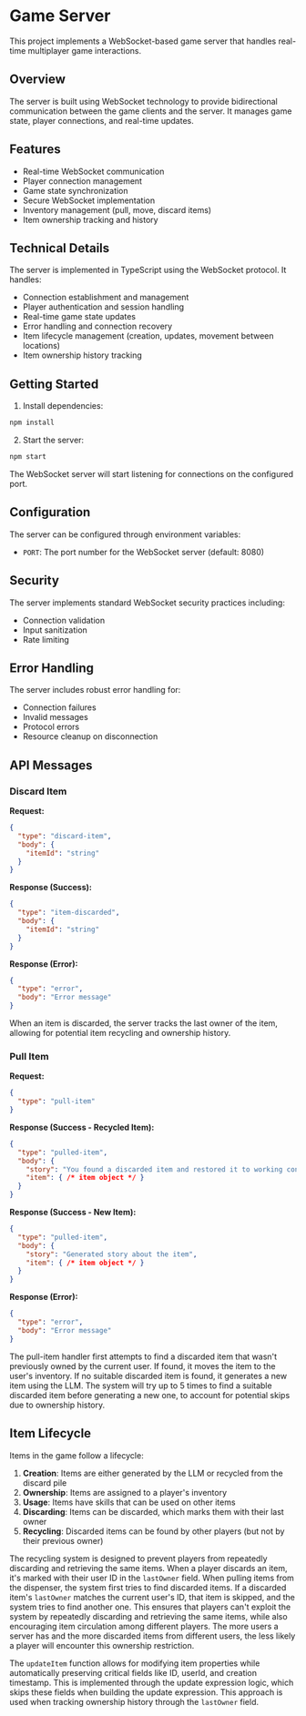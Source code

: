 # Game Server

This project implements a WebSocket-based game server that handles real-time multiplayer game interactions.

## Overview

The server is built using WebSocket technology to provide bidirectional communication between the game clients and the server. It manages game state, player connections, and real-time updates.

## Features

- Real-time WebSocket communication
- Player connection management
- Game state synchronization
- Secure WebSocket implementation
- Inventory management (pull, move, discard items)
- Item ownership tracking and history

## Technical Details

The server is implemented in TypeScript using the WebSocket protocol. It handles:

- Connection establishment and management
- Player authentication and session handling
- Real-time game state updates
- Error handling and connection recovery
- Item lifecycle management (creation, updates, movement between locations)
- Item ownership history tracking

## Getting Started

1. Install dependencies:
```bash
npm install
```

2. Start the server:
```bash
npm start
```

The WebSocket server will start listening for connections on the configured port.

## Configuration

The server can be configured through environment variables:
- `PORT`: The port number for the WebSocket server (default: 8080)

## Security

The server implements standard WebSocket security practices including:
- Connection validation
- Input sanitization
- Rate limiting

## Error Handling

The server includes robust error handling for:
- Connection failures
- Invalid messages
- Protocol errors
- Resource cleanup on disconnection

## API Messages

### Discard Item

**Request:**
```json
{
  "type": "discard-item",
  "body": {
    "itemId": "string"
  }
}
```

**Response (Success):**
```json
{
  "type": "item-discarded",
  "body": {
    "itemId": "string"
  }
}
```

**Response (Error):**
```json
{
  "type": "error",
  "body": "Error message"
}
```

When an item is discarded, the server tracks the last owner of the item, allowing for potential item recycling and ownership history.

### Pull Item

**Request:**
```json
{
  "type": "pull-item"
}
```

**Response (Success - Recycled Item):**
```json
{
  "type": "pulled-item",
  "body": {
    "story": "You found a discarded item and restored it to working condition.",
    "item": { /* item object */ }
  }
}
```

**Response (Success - New Item):**
```json
{
  "type": "pulled-item",
  "body": {
    "story": "Generated story about the item",
    "item": { /* item object */ }
  }
}
```

**Response (Error):**
```json
{
  "type": "error",
  "body": "Error message"
}
```

The pull-item handler first attempts to find a discarded item that wasn't previously owned by the current user. If found, it moves the item to the user's inventory. If no suitable discarded item is found, it generates a new item using the LLM. The system will try up to 5 times to find a suitable discarded item before generating a new one, to account for potential skips due to ownership history.

## Item Lifecycle

Items in the game follow a lifecycle:

1. **Creation**: Items are either generated by the LLM or recycled from the discard pile
2. **Ownership**: Items are assigned to a player's inventory
3. **Usage**: Items have skills that can be used on other items
4. **Discarding**: Items can be discarded, which marks them with their last owner
5. **Recycling**: Discarded items can be found by other players (but not by their previous owner)

The recycling system is designed to prevent players from repeatedly discarding and retrieving the same items. When a player discards an item, it's marked with their user ID in the `lastOwner` field. When pulling items from the dispenser, the system first tries to find discarded items. If a discarded item's `lastOwner` matches the current user's ID, that item is skipped, and the system tries to find another one. This ensures that players can't exploit the system by repeatedly discarding and retrieving the same items, while also encouraging item circulation among different players. The more users a server has and the more discarded items from different users, the less likely a player will encounter this ownership restriction.

The `updateItem` function allows for modifying item properties while automatically preserving critical fields like ID, userId, and creation timestamp. This is implemented through the update expression logic, which skips these fields when building the update expression. This approach is used when tracking ownership history through the `lastOwner` field.

